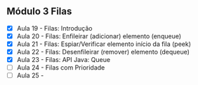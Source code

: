 ## Módulo 3 Filas

- [x] Aula 19 - Filas: Introdução
- [x] Aula 20 - Filas: Enfileirar (adicionar) elemento (enqueue)
- [x] Aula 21 - Filas: Espiar/Verificar elemento início da fila (peek)
- [x] Aula 22 - Filas: Desenfileirar (remover) elemento (dequeue)
- [x] Aula 23 - Filas: API Java: Queue
- [ ] Aula 24 - Filas com Prioridade
- [ ] Aula 25 - 
